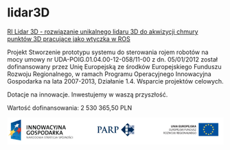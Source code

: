 # lidar3D
[RI Lidar 3D - rozwiązanie unikalnego lidaru 3D do akwizycji chmury punktów 3D pracujące jako wtyczka w ROS](http://www.roboticsinventions.com/productsFleet.jsp)

Projekt Stworzenie prototypu systemu do sterowania rojem robotów na mocy umowy nr UDA-POIG.01.04.00-12-058/11-00 z dn. 05/01/2012 został dofinansowany przez Unię Europejską ze środków Europejskiego Funduszu Rozwoju Regionalnego, w ramach Programu Operacyjnego Innowacyjna Gospodarka na lata 2007-2013, Działanie 1.4. Wsparcie projektów celowych.

Dotacje na innowacje. Inwestujemy w waszą przyszłość.

Wartość dofinansowania: 2 530 365,50 PLN

![img eu7_fleet](PARPlogo.png)


